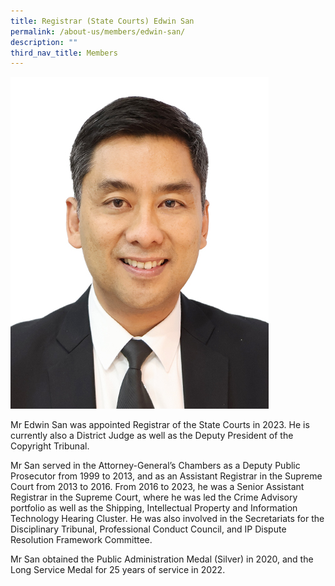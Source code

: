 ```yaml
---
title: Registrar (State Courts) Edwin San
permalink: /about-us/members/edwin-san/
description: ""
third_nav_title: Members
---
```

![](/images/edwin%20san.jpg)

Mr Edwin San was appointed Registrar of the State Courts in 2023. He is currently also a District Judge as well as the Deputy President of the Copyright Tribunal.

Mr San served in the Attorney-General’s Chambers as a Deputy Public Prosecutor from 1999 to 2013, and as an Assistant Registrar in the Supreme Court from 2013 to 2016. From 2016 to 2023, he was a Senior Assistant Registrar in the Supreme Court, where he was led the Crime Advisory portfolio as well as the Shipping, Intellectual Property and Information Technology Hearing Cluster. He was also involved in the Secretariats for the Disciplinary Tribunal, Professional Conduct Council, and IP Dispute Resolution Framework Committee.

Mr San obtained the Public Administration Medal (Silver) in 2020, and the Long Service Medal for 25 years of service in 2022.
